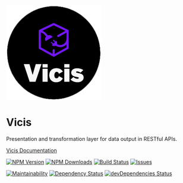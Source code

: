 ![Vicis](docs/_media/logo.png?raw=true "Vicis")

Vicis
===========

Presentation and transformation layer for data output in RESTful APIs.

[Vicis Documentation](https://r37r0m0d3l.github.io/vicis/)

[![NPM Version](https://img.shields.io/npm/v/vicis.svg?style=flat)]()
[![NPM Downloads](https://img.shields.io/npm/dt/vicis.svg?style=flat)]()
[![Build Status](https://travis-ci.org/r37r0m0d3l/vicis.svg?branch=master)](https://travis-ci.org/r37r0m0d3l/vicis)
[![Issues](https://img.shields.io/github/issues-raw/r37r0m0d3l/vicis.svg?maxAge=25000)](https://github.com/r37r0m0d3l/vicis/issues)

[![Maintainability](https://api.codeclimate.com/v1/badges/272b5247f8b777c75360/maintainability)](https://codeclimate.com/github/r37r0m0d3l/vicis/maintainability)
[![Dependency Status](https://david-dm.org/r37r0m0d3l/vicis.svg)](https://david-dm.org/r37r0m0d3l/vicis)
[![devDependencies Status](https://david-dm.org/r37r0m0d3l/vicis/dev-status.svg)](https://david-dm.org/r37r0m0d3l/vicis?type=dev)
